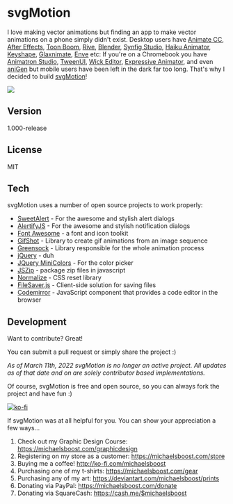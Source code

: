 svgMotion
===================

I love making vector animations but finding an app to make vector animations on a phone simply didn't exist. Desktop users have [Animate CC](https://www.adobe.com/products/animate.html), [After Effects](https://www.adobe.com/products/aftereffects.html), [Toon Boom](https://www.toonboom.com/), [Rive](https://rive.app/), [Blender](https://blender.org/), [Synfig Studio](https://www.synfig.org/), [Haiku Animator](https://www.haikuanimator.com/), [Keyshape](https://www.keyshapeapp.com/), [Glaxnimate](https://glaxnimate.mattbas.org/), [Enve](https://maurycyliebner.github.io/index) etc: If you're on a Chromebook you have [Animatron Studio](https://www.animatron.com/studio/), [TweenUI](https://tweenui.com/animator/), [Wick Editor](https://www.wickeditor.com/), [Expressive Animator](https://www.expressivesuite.com/), and even [aniGen](http://anigen.org/) but mobile users have been left in the dark far too long. That's why I decided to build [svgMotion](https://michaelsboost.github.io/svgMotion)!

![](https://raw.githubusercontent.com/michaelsboost/svgMotion/gh-pages/screenshots/preview.png)

Version
-------------

1.000-release

License
-------------

MIT

Tech
-------------

svgMotion uses a number of open source projects to work properly:

* [SweetAlert](https://sweetalert.js.org/guides/) - For the awesome and stylish alert dialogs
* [AlertifyJS](http://alertifyjs.com/) - For the awesome and stylish notification dialogs
* [Font Awesome](https://fontawesome.com/) - a font and icon toolkit
* [GifShot](https://yahoo.github.io/gifshot/) - Library to create gif animations from an image sequence
* [Greensock](https://greensock.com/) - Library responsible for the whole animation process
* [jQuery](http://jquery.com/) - duh
* [JQuery MiniColors](https://labs.abeautifulsite.net/jquery-minicolors/index.html) - For the color picker
* [JSZip](https://stuk.github.io/jszip/) - package zip files in javascript
* [Normalize](https://github.com/necolas/normalize.css) - CSS reset library
* [FileSaver.js](https://github.com/eligrey/FileSaver.js/) - Client-side solution for saving files
* [Codemirror](https://github.com/codemirror/codemirror) - JavaScript component that provides a code editor in the browser

Development
-------------

Want to contribute? Great!  

You can submit a pull request or simply share the project :)

*As of March 11th, 2022 svgMotion is no longer an active project. All updates as of that date and on are solely contributor based implementations.*

Of course, svgMotion is free and open source, so you can always fork the project and have fun :)

[![ko-fi](https://az743702.vo.msecnd.net/cdn/kofi2.png?v=0)](https://ko-fi.com/michaelsboost)

If svgMotion was at all helpful for you. You can show your appreciation a few ways...

1) Check out my Graphic Design Course: https://michaelsboost.com/graphicdesign  
2) Registering on my store as a customer: https://michaelsboost.com/store  
3) Buying me a coffee! http://ko-fi.com/michaelsboost  
4) Purchasing one of my t-shirts: https://michaelsboost.com/gear  
5) Purchasing any of my art: https://deviantart.com/michaelsboost/prints  
6) Donating via PayPal: https://michaelsboost.com/donate  
7) Donating via SquareCash: https://cash.me/$michaelsboost  